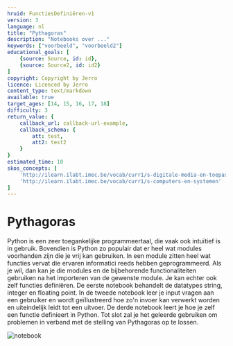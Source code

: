 ```yaml
---
hruid: FunctiesDefiniëren-v1
version: 3
language: nl
title: "Pythagoras"
description: "Notebooks over ..."
keywords: ["voorbeeld", "voorbeeld2"]
educational_goals: [
    {source: Source, id: id}, 
    {source: Source2, id: id2}
]
copyright: Copyright by Jerro
licence: Licenced by Jerro
content_type: text/markdown
available: true
target_ages: [14, 15, 16, 17, 18]
difficulty: 3
return_value: {
    callback_url: callback-url-example,
    callback_schema: {
        att: test,
        att2: test2
    }
}
estimated_time: 10
skos_concepts: [
    'http://ilearn.ilabt.imec.be/vocab/curr1/s-digitale-media-en-toepassingen', 
    'http://ilearn.ilabt.imec.be/vocab/curr1/s-computers-en-systemen'
]
---
```


# Pythagoras
Python is een zeer toegankelijke programmeertaal, die vaak ook intuïtief is in gebruik. Bovendien is Python zo populair dat er heel wat modules voorhanden zijn die je vrij kan gebruiken. In een module zitten heel wat functies vervat die ervaren informatici reeds hebben geprogrammeerd. Als je wil, dan kan je die modules en de bijbehorende functionaliteiten gebruiken na het importeren van de gewenste module.
Je kan echter ook zelf functies definiëren. 
De eerste notebook behandelt de datatypes string, integer en floating point. 
In de tweede notebook leer je input vragen aan een gebruiker en wordt geïllustreerd hoe zo'n invoer kan verwerkt worden en uiteindelijk leidt tot een uitvoer.
De derde notebook leert je hoe je zelf een functie definieert in Python.
Tot slot zal je het geleerde gebruiken om problemen in verband met de stelling van Pythagoras op te lossen. 

![notebook](@learning-object/MFunctiesDefiniëren-v1/nl/3)

